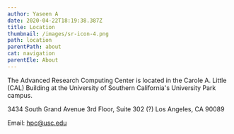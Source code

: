 ```yaml
---
author: Yaseen A
date: 2020-04-22T18:19:38.387Z
title: Location
thumbnail: /images/sr-icon-4.png
path: location
parentPath: about
cat: navigation
parentEle: About
---
```

The Advanced Research Computing Center is located in the Carole A. Little (CAL) Building at the University of Southern California's University Park campus.

3434 South Grand Avenue
3rd Floor, Suite 302 (?)
Los Angeles, CA 90089

Email: hpc@usc.edu
